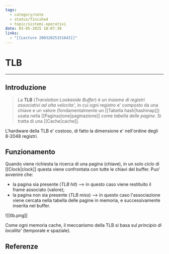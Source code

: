 ```yaml
---
tags:
  - category/note
  - status/finished
  - topic/sistemi-operativi
date: 03-05-2025 18:07:38
links:
  - "[[Lecture 20032025151643]]"
---
```

# TLB
---
## Introduzione
> La **TLB** (_Translation Lookaside Buffer_) è un _insieme di registri associativi ad alta velocita'_, in cui ogni registro e' composto da una chiave e un valore (fondamentalmente un [[Tabella hash|hashmap]]) usata nella [[Paginazione|paginazione]] come _tabella delle pagine_.
> Si tratta di una [[Cache|cache]].

L'hardware della TLB e' costoso, di fatto la dimensione e' nell'ordine degli 8-2048 registri.

## Funzionamento
Quando viene richiesta la ricerca di una pagina (chiave), in un solo ciclo di [[Clock|clock]] questa viene confrontata con tutte le chiavi del buffer. Puo' avvenire che:
- la pagina sia presente (_TLB hit_) --> in questo caso viene restituito il frame associato (valore);
- la pagina non sia presente (_TLB miss_) --> in questo caso l'associazione viene cercata nella tabella delle pagine in memoria, e successivamente inserita nel buffer.

![[tlb.png]]

Come ogni memoria cache, il meccanismo della TLB si basa sul _principio di localita'_ (temporale e spaziale).

## Referenze